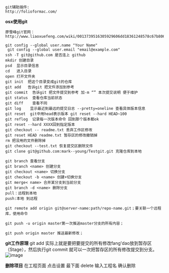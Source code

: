 
```
git辅助插件:
http://folioformac.com/
```
**osx使用git**

```
廖雪峰git官网：
http://www.liaoxuefeng.com/wiki/0013739516305929606dd18361248578c67b8067c8c017b000/0013744142037508cf42e51debf49668810645e02887691000

git config --global user.name "Your Name"
 git config --global user.email "email@example.com"
ssh -T git@github.com 是否连上 github
mkdir 创建目录
psd  显示目录信息
cd   进入目录
open 打开文件夹
git init  把这个目录变成git的仓库
git add   告诉git 把文件添加到参考
git commit  告诉git 把文件提交到参考 加-m “” 本次提交说明 便于维护
git status  查看仓库当前状态
git diff    查看不同 
git log    显示最近到最远的提交日志 --pretty=oneline 查看具体版本信息
git reset  git中用head表示版本 git reset --hard HEAD~100 
git reflog  记录每一次版本命令 回到那个版本都ok
git reset --hard XXXX回到指定版本
git checkout -- readme.txt 丢弃工作区修改
git reset HEAD readme.txt 暂存区的修改撤销掉
rm 把没用的文件删除掉
git checkout --test.txt 恢复提交区删除文件
git clone git@github.com:mark--young/Testgit.git 克隆仓库到本地

git branch 查看分支
git branch <name> 创建分支
git checkout <name> 切换分支
git checkout -b <name> 创建+切换分支
git merge< name> 合并某分支到当前分支
git branch -d <name> 删除分支
pull：远程到本地
push:本地 到远程

git remote add origin git@server-name:path/repo-name.git；要关联一个远程库，使用命令

git push -u origin master第一次推送master分支的所有内容；

git push origin master 推送最新修改；

```
**git工作原理**
git add 实际上就是要把要提交的所有修改fang'dao放到暂存区（Stage），然后执行git commit 就可以一次把暂存区的所有修改提交到分支。
![image](http://note.youdao.com/yws/public/resource/f2b6bcbdc61af782b9239e4a1f8f902e/10CF5ACAD182461AA31D0FE0C90A1BFE)


**删除项目**
在工程页面 点击设置  最下面 delete  输入工程名 确认删除